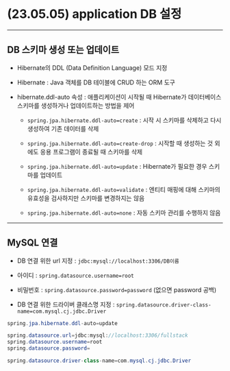 # (23.05.05) application DB 설정

---

## DB 스키마 생성 또는 업데이트

- Hibernate의 DDL (Data Definition Language) 모드 지정

- Hibernate : Java 객체를 DB 테이블에 CRUD 하는 ORM 도구

- hibernate.ddl-auto 속성 : 애플리케이션이 시작될 때 Hibernate가 데이터베이스 스키마를 생성하거나 업데이트하는 방법을 제어

  - `spring.jpa.hibernate.ddl-auto=create` : 시작 시 스키마를 삭제하고 다시 생성하여 기존 데이터를 삭제

  - `spring.jpa.hibernate.ddl-auto=create-drop` : 시작할 때 생성하는 것 외에도 응용 프로그램이 종료될 때 스키마를 삭제

  - `spring.jpa.hibernate.ddl-auto=update` : Hibernate가 필요한 경우 스키마를 업데이트

  - `spring.jpa.hibernate.ddl-auto=validate` : 엔티티 매핑에 대해 스키마의 유효성을 검사하지만 스키마를 변경하지는 않음

  - `spring.jpa.hibernate.ddl-auto=none` : 자동 스키마 관리를 수행하지 않음

---

## MySQL 연결

- DB 연결 위한 url 지정 : `jdbc:mysql://localhost:3306/DB이름`

- 아이디 : `spring.datasource.username=root`

- 비밀번호 : `spring.datasource.password=password` (없으면 password 공백)

- DB 연결 위한 드라이버 클래스명 지정 : `spring.datasource.driver-class-name=com.mysql.cj.jdbc.Driver`

```java
spring.jpa.hibernate.ddl-auto=update

spring.datasource.url=jdbc:mysql://localhost:3306/fullstack
spring.datasource.username=root
spring.datasource.password=

spring.datasource.driver-class-name=com.mysql.cj.jdbc.Driver
```

